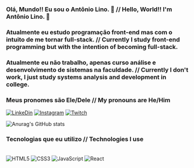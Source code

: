 ### Olá, Mundo!! Eu sou o Antônio Lino. 👋 // Hello, World!! I'm Antônio Lino. 👋 <break>
### Atualmente eu estudo programação front-end mas com o intuito de me tornar full-stack. // Currently I study front-end programming but with the intention of becoming full-stack. <break>
### Atualmente eu não trabalho, apenas curso análise e desenvolvimento de sistemas na faculdade. // Currently I don't work, I just study systems analysis and development in college. <break>
### Meus pronomes são Ele/Dele // My pronouns are He/Him



[![LinkeDin](https://img.shields.io/badge/LinkedIn-0077B5?style=for-the-badge&logo=linkedin&logoColor=white)](https://www.linkedin.com/in/antonio-augusto-prado-lino/)
[![Instagram](https://img.shields.io/badge/Instagram-E4405F?style=for-the-badge&logo=instagram&logoColor=white)](https://www.instagram.com/tonylinozz/)
[![Twitch](https://img.shields.io/badge/Twitch-9146FF?style=for-the-badge&logo=twitch&logoColor=white)](https://www.twitch.tv/antoniolino12)


![Anurag's GitHub stats](https://github-readme-stats-sigma-five.vercel.app/api?username=AntonioALino&show_icons=true&theme=dark)

### Tecnologias que eu utilizo // Technologies I use

<div style = "display: inline_block" > <br>

<img src= "https://img.shields.io/badge/HTML5-E34F26?style=for-the-badge&logo=html5&logoColor=white" alt='HTML5' align='center'>
<img src= "https://img.shields.io/badge/CSS3-1572B6?style=for-the-badge&logo=css3&logoColor=white" alt='CSS3' align='center'>
<img src= "https://img.shields.io/badge/JavaScript-F7DF1E?style=for-the-badge&logo=javascript&logoColor=black" alt='JavaScript' align='center'>
<img src= "https://img.shields.io/badge/React-20232A?style=for-the-badge&logo=react&logoColor=61DAFB" alt='React' align='center'>




</div>
